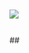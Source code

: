 ## <h1 align="center" style="font-weight: bold;">
##  <a href="https://git.io/typing-svg">
##    <img src="https://readme-typing-svg.herokuapp.com/?lines=Hello,+There!+👋;.....+This+is+Borya....;Nice+to+meet+you!&center=true&size=30&color=03ad03">
##  </a>
##</h1>

<!--
**Boris2024042/Boris2024042** is a ✨ _special_ ✨ repository because its `README.md` (this file) appears on your GitHub profile.

Here are some ideas to get you started:

- 🔭 I’m currently working on ...
- 🌱 I’m currently learning ...
- 👯 I’m looking to collaborate on ...
- 🤔 I’m looking for help with ...
- 💬 Ask me about ...
- 📫 How to reach me: ...
- 😄 Pronouns: ...
- ⚡ Fun fact: ...
-->
